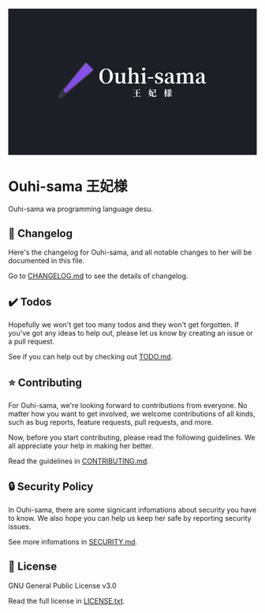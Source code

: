![](assets/banners/kanji.png)

# Ouhi-sama 王妃様

Ouhi-sama wa programming language desu.

## 🌳 Changelog

Here's the changelog for Ouhi-sama, and all notable changes to her will be documented in this file.

Go to [CHANGELOG.md](CHANGELOG.md) to see the details of changelog.

## ✔️ Todos

Hopefully we won't get too many todos and they won't get forgotten. If you've got any ideas to help out, please let us know by creating an issue or a pull request.

See if you can help out by checking out [TODO.md](TODO.md).

## ⭐ Contributing

For Ouhi-sama, we're looking forward to contributions from everyone. No matter how you want to get involved, we welcome contributions of all kinds, such as bug reports, feature requests, pull requests, and more.

Now, before you start contributing, please read the following guidelines. We all appreciate your help in making her better.

Read the guidelines in [CONTRIBUTING.md](CONTRIBUTING.md).

## 🔒 Security Policy

In Ouhi-sama, there are some signicant infomations about security you have to know. We also hope you can help us keep her safe by reporting security issues.

See more infomations in [SECURITY.md](SECURITY.md).

## 📜 License

GNU General Public License v3.0

Read the full license in [LICENSE.txt](LICENSE.txt).
